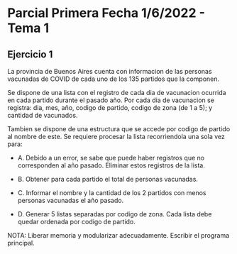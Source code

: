 # Parcial Primera Fecha 1/6/2022 - Tema 1

## Ejercicio 1

La provincia de Buenos Aires cuenta con informacion de las personas vacunadas de COVID de cada uno de los 135 partidos que la componen.

Se dispone de una lista con el registro de cada dia de vacunacion ocurrida en cada partido durante el pasado año. Por cada dia de vacunacion se registra: dia, mes, año, codigo de partido, codigo de zona (de 1 a 5); y cantidad de vacunados.

Tambien se dispone de una estructura que se accede por codigo de partido al nombre de este. Se requiere procesar la lista recorriendola una sola vez para:

- A. Debido a un error, se sabe que puede haber registros que no corresponden al año pasado. Eliminar estos registros de la lista.

- B. Obtener para cada partido el total de personas vacunadas.

- C. Informar el nombre y la cantidad de los 2 partidos con menos personas vacunadas el año pasado.

- D. Generar 5 listas separadas por codigo de zona. Cada lista debe quedar ordenada por codigo de partido.

NOTA: Liberar memoria y modularizar adecuadamente. Escribir el programa principal.